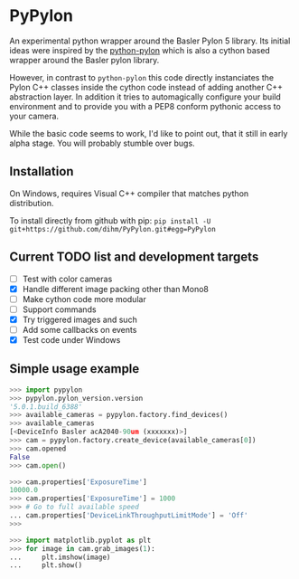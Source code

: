 # PyPylon
An experimental python wrapper around the Basler Pylon 5 library. 
Its initial ideas were inspired by the [python-pylon](https://github.com/srgblnch/python-pylon) which is also a cython based wrapper around the Basler pylon library.

However, in contrast to `python-pylon` this code directly instanciates the Pylon C++ classes inside the cython code instead of adding another C++ abstraction layer. In addition it tries to automagically configure your build environment and to provide you with a PEP8 conform pythonic access to your camera.

While the basic code seems to work, I'd like to point out, that it still in early alpha stage. You will probably stumble over bugs.

## Installation
On Windows, requires Visual C++ compiler that matches python distribution.

To install directly from github with pip:
`pip install -U git+https://github.com/dihm/PyPylon.git#egg=PyPylon`

## Current TODO list and development targets
 - [ ] Test with color cameras
 - [x] Handle different image packing other than Mono8
 - [ ] Make cython code more modular
 - [ ] Support commands
 - [x] Try triggered images and such
 - [ ] Add some callbacks on events
 - [x] Test code under Windows
 
## Simple usage example
```python
>>> import pypylon
>>> pypylon.pylon_version.version
'5.0.1.build_6388'
>>> available_cameras = pypylon.factory.find_devices()
>>> available_cameras
[<DeviceInfo Basler acA2040-90um (xxxxxxx)>]
>>> cam = pypylon.factory.create_device(available_cameras[0])
>>> cam.opened
False
>>> cam.open()

>>> cam.properties['ExposureTime']
10000.0
>>> cam.properties['ExposureTime'] = 1000
>>> # Go to full available speed
... cam.properties['DeviceLinkThroughputLimitMode'] = 'Off'
>>> 

>>> import matplotlib.pyplot as plt
>>> for image in cam.grab_images(1):
...     plt.imshow(image)
...     plt.show()
```
